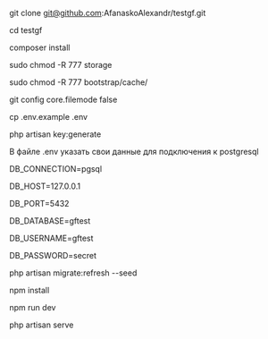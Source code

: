 git clone git@github.com:AfanaskoAlexandr/testgf.git

cd testgf

composer install

sudo chmod -R 777 storage

sudo chmod -R 777 bootstrap/cache/

git config core.filemode false

cp .env.example .env

php artisan key:generate

В файле .env указать свои данные для подключения к postgresql

DB_CONNECTION=pgsql

DB_HOST=127.0.0.1

DB_PORT=5432

DB_DATABASE=gftest

DB_USERNAME=gftest

DB_PASSWORD=secret

php artisan migrate:refresh --seed

npm install

npm run dev

php artisan serve
